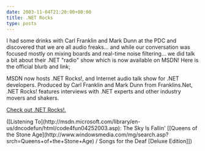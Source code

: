 ```yaml
---
date: 2003-11-04T21:20:00+00:00
title: .NET Rocks
type: posts
---
```

I had some drinks with Carl Franklin and Mark Dunn at the PDC and discovered that we are all audio freaks... and while our conversation was focused mostly on mixing boards and real-time noise filtering... we did talk a bit about their .NET "radio" show which is now available on MSDN!
Here is the official blurb and link;

MSDN now hosts .NET Rocks!, and Internet audio talk show for .NET developers. Produced by Carl Franklin and Mark Dunn from Franklins.Net, .NET Rocks! features interviews with .NET experts and other industry movers and shakers.

[Check out .NET Rocks!.](http://msdn.microsoft.com/dotnetrocks/) </ul>



<div class="media">
  ([Listening To](http://msdn.microsoft.com/library/en-us/dncodefun/html/code4fun04252003.asp): The Sky Is Fallin' [[Queens of the Stone Age](http://www.windowsmedia.com/mg/search.asp?srch=Queens+of+the+Stone+Age) / Songs for the Deaf [Deluxe Edition]])
</div>
